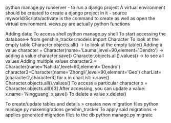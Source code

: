 python manage.py runserver - to run a django project
A virtual environment should be created to create a django project in it - source myworld/Scripts/activate is the command to create as well as open the virtual environment.
views.py are actually python functions

Adding data:
  To access shell
    python manage.py shell 
  To start accessing the database=>
    from genshin_tracker.models import Character
  To look at the empty table
    Character.objects.all() -> to look at the empty table()
  Adding a value
    character = Character(name='Lauma',level=90,element='Dendro') -> adding a value
    character.save()
    Character.objects.all().values() -> to see all values
  Adding multiple values
    character2 = Character(name='Nahida',level=90,element='Dendro')
    character3=Character(name='Zhongli',level=90,element='Geo')
    charList=[character2,character3]
    for x in charList:
      x.save()
    Character.objects.all().values()
  To access a particular character
    x = Character.objects.all()[3]
  After accessing, you can update a value:
    x.name='Ningguang'
    x.save()
  To delete a value
    x.delete()

To create/update tables and details > creates new migration files
  python manage.py makemigrations genshin_tracker
To apply said migrations -> applies generated migration files to the db
  python manage.py migrate
    
    
